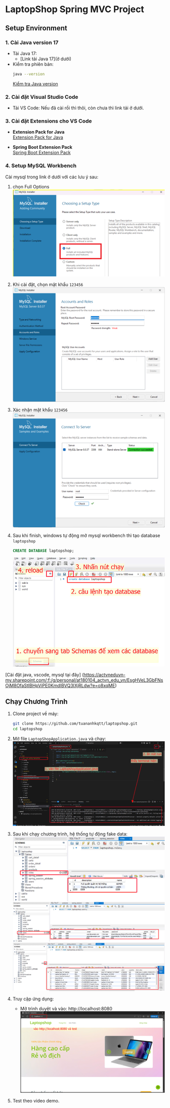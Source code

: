 # LaptopShop Spring MVC Project

## Setup Environment

### 1. Cài Java version 17
- Tải Java 17:
  - [Link tải Java 17](ở dưới)
- Kiểm tra phiên bản:
  ```bash
  java --version
  ```
  [Kiểm tra Java version](./images/check%20java%20version.png)

### 2. Cài đặt Visual Studio Code
- Tải VS Code: Nếu đã cài rồi thì thôi, còn chưa thì link tải ở dưới.

### 3. Cài đặt Extensions cho VS Code
- **Extension Pack for Java**  
  [Extension Pack for Java](https://marketplace.visualstudio.com/items/?itemName=vscjava.vscode-java-pack)

- **Spring Boot Extension Pack**  
  [Spring Boot Extension Pack](https://marketplace.visualstudio.com/items/?itemName=vmware.vscode-boot-dev-pack)

### 4. Setup MySQL Workbench

Cài mysql trong link ở dưới với các lưu ý sau:

1. chọn Full Options  
   ![Chọn full option](./images/mysql%20full%20option.png)

2. Khi cài đặt, chọn mật khẩu `123456`  
   ![Chọn mật khẩu MySQL](./images/set%20mysql%20password.png)

3. Xác nhận mật khẩu `123456`  
   ![Xác nhận mật khẩu](./images/check%20mysql%20password.png)

5. Sau khi finish, windows tự động mở mysql workbench thì tạo database `laptopshop`  
   ```sql
   CREATE DATABASE laptopshop;
   ```
   ![Tạo database laptopshop](./images/create%20database.jpg)

[Cài đặt java, vscode, mysql tại đây] (https://actvneduvn-my.sharepoint.com/:f:/g/personal/at180104_actvn_edu_vn/EsgHVeL3GbFNsOjM8OfaStIBHpViPE0KmdIBVQ3IXjRLdw?e=o8xqME) 

## Chạy Chương Trình

1. Clone project về máy:
   ```bash
   git clone https://github.com/tuananhkqtt/laptopshop.git
   cd laptopshop
   ```

2. Mở file `LaptopShopApplication.java` và chạy:
   ![Chạy Main Application](./images/run%20project.jpg)

3. Sau khi chạy chương trình, hệ thống tự động fake data:
   ![fake data bảng roles](./images/fake%20roles%20table.jpg)
   ![Kiểm tra bảng users](./images/fake%20users%20table.jpg)
   ![Kiểm tra bảng products](./images/fake%20products%20table.jpg)

4. Truy cập ứng dụng:
   - Mở trình duyệt và vào: http://localhost:8080  
     ![Giao diện ứng dụng](./images/test%20project.jpg)

5. Test theo video demo.
